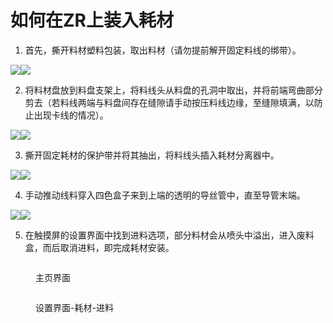 # 如何在ZR上装入耗材

1. 首先，撕开料材塑料包装，取出料材（请勿提前解开固定料线的绑带）。

![](<../../../.gitbook/assets/图片 1.png>)![](<../../../.gitbook/assets/图片 2.png>)



2. 将料材盘放到料盘支架上，将料线头从料盘的孔洞中取出，并将前端弯曲部分剪去（若料线两端与料盘间存在缝隙请手动按压料线边缘，至缝隙填满，以防止出现卡线的情况）。

![](<../../../.gitbook/assets/图片 3.png>)![](<../../../.gitbook/assets/图片 4.png>)



3. 撕开固定耗材的保护带并将其抽出，将料线头插入耗材分离器中。

![](<../../../.gitbook/assets/图片 5.png>)![](<../../../.gitbook/assets/图片 6.png>)



4. 手动推动线料穿入四色盒子来到上端的透明的导丝管中，直至导管末端。

![](<../../../.gitbook/assets/图片 7.png>)![](<../../../.gitbook/assets/图片 8.png>)



5. 在触摸屏的设置界面中找到进料选项，部分料材会从喷头中溢出，进入废料盒，而后取消进料，即完成耗材安装。

<figure><img src="../../../.gitbook/assets/图片 9.png" alt=""><figcaption><p>主页界面</p></figcaption></figure>

<figure><img src="../../../.gitbook/assets/图片 10.png" alt=""><figcaption><p>设置界面-耗材-进料</p></figcaption></figure>



